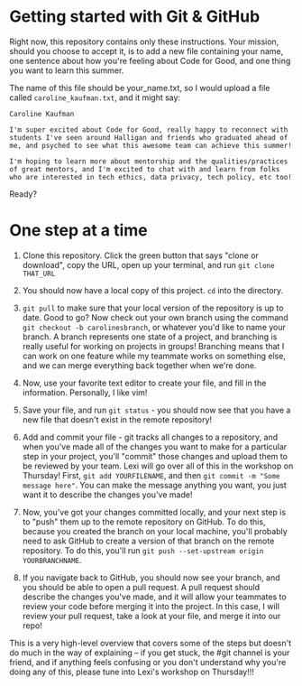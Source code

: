 # Getting started with Git & GitHub

Right now, this repository contains only these instructions. Your mission, should you choose to accept it, is to add a new file containing your name, one sentence about how you're feeling about Code for Good, and one thing you want to learn this summer.

The name of this file should be your_name.txt, so I would upload a file called `caroline_kaufman.txt`, and it might say:

```
Caroline Kaufman

I'm super excited about Code for Good, really happy to reconnect with students I've seen around Halligan and friends who graduated ahead of me, and psyched to see what this awesome team can achieve this summer!

I'm hoping to learn more about mentorship and the qualities/practices of great mentors, and I'm excited to chat with and learn from folks who are interested in tech ethics, data privacy, tech policy, etc too!
```

Ready?

# One step at a time

1. Clone this repository. Click the green button that says "clone or download", copy the URL, open up your terminal, and run `git clone THAT_URL`

2. You should now have a local copy of this project. `cd` into the directory.

3. `git pull` to make sure that your local version of the repository is up to date. Good to go? Now check out your own branch using the command `git checkout -b carolinesbranch`, or whatever you'd like to name your branch. A branch represents one state of a project, and branching is really useful for working on projects in groups! Branching means that I can work on one feature while my teammate works on something else, and we can merge everything back together when we're done.

4. Now, use your favorite text editor to create your file, and fill in the information. Personally, I like vim!

5. Save your file, and run `git status` - you should now see that you have a new file that doesn't exist in the remote repository!

6. Add and commit your file - git tracks all changes to a repository, and when you've made all of the changes you want to make for a particular step in your project, you'll "commit" those changes and upload them to be reviewed by your team. Lexi will go over all of this in the workshop on Thursday! First, `git add YOURFILENAME`, and then `git commit -m "Some message here"`. You can make the message anything you want, you just want it to describe the changes you've made!

7. Now, you've got your changes committed locally, and your next step is to "push" them up to the remote repository on GitHub. To do this, because you created the branch on your local machine, you'll probably need to ask GitHub to create a version of that branch on the remote repository. To do this, you'll run `git push --set-upstream origin YOURBRANCHNAME`.

8. If you navigate back to GitHub, you should now see your branch, and you should be able to open a pull request. A pull request should describe the changes you've made, and it will allow your teammates to review your code before merging it into the project. In this case, I will review your pull request, take a look at your file, and merge it into our repo!

This is a very high-level overview that covers some of the steps but doesn't do much in the way of explaining – if you get stuck, the #git channel is your friend, and if anything feels confusing or you don't understand why you're doing any of this, please tune into Lexi's workshop on Thursday!!!
